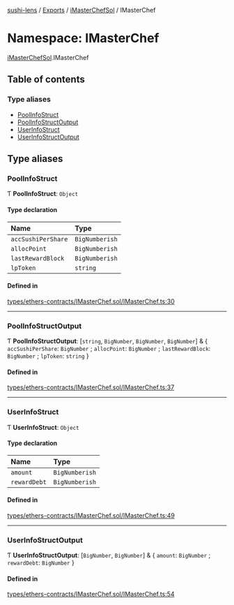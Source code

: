 [sushi-lens](../README.md) / [Exports](../modules.md) / [iMasterChefSol](iMasterChefSol.md) / IMasterChef

# Namespace: IMasterChef

[iMasterChefSol](iMasterChefSol.md).IMasterChef

## Table of contents

### Type aliases

- [PoolInfoStruct](iMasterChefSol.IMasterChef.md#poolinfostruct)
- [PoolInfoStructOutput](iMasterChefSol.IMasterChef.md#poolinfostructoutput)
- [UserInfoStruct](iMasterChefSol.IMasterChef.md#userinfostruct)
- [UserInfoStructOutput](iMasterChefSol.IMasterChef.md#userinfostructoutput)

## Type aliases

### PoolInfoStruct

Ƭ **PoolInfoStruct**: `Object`

#### Type declaration

| Name | Type |
| :------ | :------ |
| `accSushiPerShare` | `BigNumberish` |
| `allocPoint` | `BigNumberish` |
| `lastRewardBlock` | `BigNumberish` |
| `lpToken` | `string` |

#### Defined in

[types/ethers-contracts/IMasterChef.sol/IMasterChef.ts:30](https://github.com/sambacha/chainlog-sushi/blob/bdcb16d/types/ethers-contracts/IMasterChef.sol/IMasterChef.ts#L30)

___

### PoolInfoStructOutput

Ƭ **PoolInfoStructOutput**: [`string`, `BigNumber`, `BigNumber`, `BigNumber`] & { `accSushiPerShare`: `BigNumber` ; `allocPoint`: `BigNumber` ; `lastRewardBlock`: `BigNumber` ; `lpToken`: `string`  }

#### Defined in

[types/ethers-contracts/IMasterChef.sol/IMasterChef.ts:37](https://github.com/sambacha/chainlog-sushi/blob/bdcb16d/types/ethers-contracts/IMasterChef.sol/IMasterChef.ts#L37)

___

### UserInfoStruct

Ƭ **UserInfoStruct**: `Object`

#### Type declaration

| Name | Type |
| :------ | :------ |
| `amount` | `BigNumberish` |
| `rewardDebt` | `BigNumberish` |

#### Defined in

[types/ethers-contracts/IMasterChef.sol/IMasterChef.ts:49](https://github.com/sambacha/chainlog-sushi/blob/bdcb16d/types/ethers-contracts/IMasterChef.sol/IMasterChef.ts#L49)

___

### UserInfoStructOutput

Ƭ **UserInfoStructOutput**: [`BigNumber`, `BigNumber`] & { `amount`: `BigNumber` ; `rewardDebt`: `BigNumber`  }

#### Defined in

[types/ethers-contracts/IMasterChef.sol/IMasterChef.ts:54](https://github.com/sambacha/chainlog-sushi/blob/bdcb16d/types/ethers-contracts/IMasterChef.sol/IMasterChef.ts#L54)

